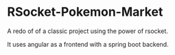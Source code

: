 # RSocket-Pokemon-Market
A redo of of a classic project using the power of rsocket.

It uses angular as a frontend with a spring boot backend.


